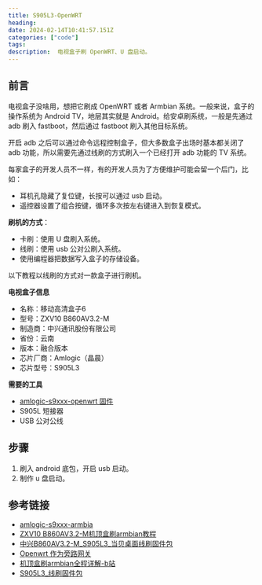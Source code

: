 ```yaml
---
title: S905L3-OpenWRT
heading:  
date: 2024-02-14T10:41:57.151Z
categories: ["code"]
tags: 
description:  电视盒子刷 OpenWRT、U 盘启动。
---
```


## 前言
电视盒子没啥用，想把它刷成 OpenWRT 或者 Armbian 系统。一般来说，盒子的操作系统为 Android TV，地层其实就是 Android。给安卓刷系统，一般是先通过 adb 刷入 fastboot，然后通过 fastboot 刷入其他目标系统。

开启 adb 之后可以通过命令远程控制盒子，但大多数盒子出场时基本都关闭了 adb 功能，所以需要先通过线刷的方式刷入一个已经打开 adb 功能的 TV 系统。

每家盒子的开发人员不一样，有的开发人员为了方便维护可能会留一个后门，比如：
- 耳机孔隐藏了复位键，长按可以通过 usb 启动。
- 遥控器设置了组合按键，循环多次按左右键进入到恢复模式。

**刷机的方式**：
- 卡刷：使用 U 盘刷入系统。
- 线刷：使用 usb 公对公刷入系统。
- 使用编程器把数据写入盒子的存储设备。

以下教程以线刷的方式对一款盒子进行刷机。

**电视盒子信息**
- 名称：移动高清盒子6
- 型号：ZXV10 B860AV3.2-M
- 制造商：中兴通讯股份有限公司
- 省份：云南
- 版本：融合版本
- 芯片厂商：Amlogic（晶晨）
- 芯片型号：S905L3


**需要的工具**
- [amlogic-s9xxx-openwrt 固件](https://github.com/ophub/amlogic-s9xxx-openwrt/blob/main/README.cn.md)
- S905L 短接器
- USB 公对公线


## 步骤
1. 刷入 android 底包，开启 usb 启动。
2. 制作 u 盘启动。

## 参考链接
- [amlogic-s9xxx-armbia](https://github.com/ophub/amlogic-s9xxx-armbian)
- [ZXV10 B860AV3.2-M机顶盒刷armbian教程](https://www.runyf.cn/archives/364/)
- [中兴B860AV3.2-M_S905L3_当贝桌面线刷固件包](https://blog.csdn.net/fatiaozhang9527/article/details/131254885)
- [Openwrt 作为旁路网关](https://sspai.com/post/68511)
- [机顶盒刷armbian全程详解-b站](https://www.bilibili.com/video/BV19h411F7jp)
- [S905L3_线刷固件包](https://www.znds.com/tv-1240673-1-1.html)


